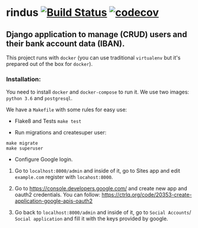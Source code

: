 # rindus [![Build Status](https://travis-ci.org/eduzen/rindus.svg?branch=master)](https://travis-ci.org/eduzen/rindus) [![codecov](https://codecov.io/gh/eduzen/rindus/branch/master/graph/badge.svg)](https://codecov.io/gh/eduzen/rindus)

## Django application to manage (CRUD) users and their bank account data (IBAN).

This project runs with `docker` (you can use traditional `virtualenv` but it's prepared out of the box for `docker`).

### Installation:

You need to install `docker` and `docker-compose` to run it. We use two images: `python 3.6` and `postgresql`. 

We have a `Makefile` with some rules for easy use:

* Flake8 and Tests
`make test`

* Run migrations and createsuper user:
```
make migrate
make superuser
```

* Configure Google login.

1) Go to `localhost:8000/admin` and inside of it, go to Sites app and edit `example.com` register with `locahost:8000`. 

2) Go to https://console.developers.google.com/ and create new app and oauth2 credentials. You can follow: https://ctrlq.org/code/20353-create-application-google-apis-oauth2

3) Go back to  `localhost:8000/admin` and inside of it, go to `Social Accounts`/ `Social application` and fill it with the keys provided by google.
